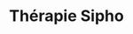 ---
title: "Thérapie Sipho"
pic: sipho.jpg
description: Une méthode holistique combinant des gestes précis pour travailler à la fois sur le corps et l’esprit, dans le but d’harmoniser vos énergies.
benefits:
  - "Relâche les tensions profondément ancrées."
  - "Aide à retrouver une stabilité intérieure."
  - "Favorise un état durable de bien-être et de clarté."
price: 40
duration: "45 min"
---